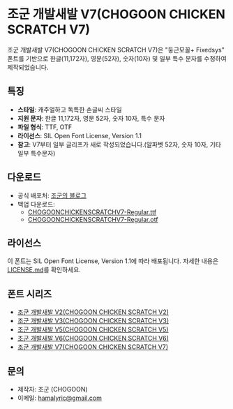 # 조군 개발새발 V7(CHOGOON CHICKEN SCRATCH V7)

조군 개발새발 V7(CHOGOON CHICKEN SCRATCH V7)은 "둥근모꼴+ Fixedsys" 폰트를 기반으로 한글(11,172자), 영문(52자), 숫자(10자) 및 일부 특수 문자를 수정하여 제작되었습니다.

## 특징
- **스타일**: 캐주얼하고 독특한 손글씨 스타일
- **지원 문자**: 한글 11,172자, 영문 52자, 숫자 10자, 특수 문자
- **파일 형식**: TTF, OTF
- **라이선스**: SIL Open Font License, Version 1.1
- **참고**: V7부터 일부 글리프가 새로 작성되었습니다.(알파벳 52자, 숫자 10자, 기타 일부 특수문자)

## 다운로드
- 공식 배포처: [조군의 블로그](https://blog.naver.com/hamalyric/223770335047)
- 백업 다운로드:
  - [CHOGOONCHICKENSCRATCHV7-Regular.ttf](https://github.com/chogoons/CHOGOON-CHICKEN-SCRATCH-V7/blob/main/CHOGOONCHICKENSCRATCHV7-Regular.ttf)
  - [CHOGOONCHICKENSCRATCHV7-Regular.otf](https://github.com/chogoons/CHOGOON-CHICKEN-SCRATCH-V7/blob/main/CHOGOONCHICKENSCRATCHV7-Regular.otf)

## 라이선스
이 폰트는 SIL Open Font License, Version 1.1에 따라 배포됩니다. 자세한 내용은 [LICENSE.md](https://github.com/chogoons/CHOGOON-CHICKEN-SCRATCH-V7/blob/main/LICENSE.md)를 확인하세요.

## 폰트 시리즈
- [조군 개발새발 V2(CHOGOON CHICKEN SCRATCH V2)](https://github.com/chogoons/CHOGOON-CHICKEN-SCRATCH-V2)
- [조군 개발새발 V3(CHOGOON CHICKEN SCRATCH V3)](https://github.com/chogoons/CHOGOON-CHICKEN-SCRATCH-V3)
- [조군 개발새발 V5(CHOGOON CHICKEN SCRATCH V5)](https://github.com/chogoons/CHOGOON-CHICKEN-SCRATCH-V5)
- [조군 개발새발 V6(CHOGOON CHICKEN SCRATCH V6)](https://github.com/chogoons/CHOGOON-CHICKEN-SCRATCH-V6)
- [조군 개발새발 V7(CHOGOON CHICKEN SCRATCH V7)](https://github.com/chogoons/CHOGOON-CHICKEN-SCRATCH-V7)

## 문의
- 제작자: 조군 (CHOGOON)
- 이메일: hamalyric@gmail.com
